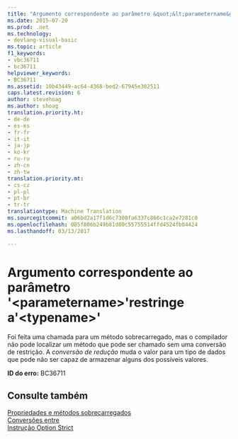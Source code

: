 ```yaml
---
title: "Argumento correspondente ao parâmetro &quot;&lt;parametername&gt;&quot;restringe a&quot;&lt;typename&gt;&quot; | Documentos do Microsoft"
ms.date: 2015-07-20
ms.prod: .net
ms.technology:
- devlang-visual-basic
ms.topic: article
f1_keywords:
- vbc36711
- bc36711
helpviewer_keywords:
- BC36711
ms.assetid: 10b43449-ac64-4368-bed2-67945e302511
caps.latest.revision: 6
author: stevehoag
ms.author: shoag
translation.priority.ht:
- de-de
- es-es
- fr-fr
- it-it
- ja-jp
- ko-kr
- ru-ru
- zh-cn
- zh-tw
translation.priority.mt:
- cs-cz
- pl-pl
- pt-br
- tr-tr
translationtype: Machine Translation
ms.sourcegitcommit: a06bd2a17f1d6c7308fa6337c866c1ca2e7281c0
ms.openlocfilehash: 085f806b249b81d80c55755514ffd4524fb84424
ms.lasthandoff: 03/13/2017

---
```

# <a name="argument-matching-parameter-39ltparameternamegt39-narrows-to-39lttypenamegt39"></a>Argumento correspondente ao parâmetro '&lt;parametername&gt;'restringe a'&lt;typename&gt;'
Foi feita uma chamada para um método sobrecarregado, mas o compilador não pode localizar um método que pode ser chamado sem uma conversão de restrição. A *conversão de redução* muda o valor para um tipo de dados que pode não ser capaz de armazenar alguns dos possíveis valores.  
  
 **ID do erro:** BC36711  
  
## <a name="see-also"></a>Consulte também  
 [Propriedades e métodos sobrecarregados](../../visual-basic/programming-guide/language-features/objects-and-classes/overloaded-properties-and-methods.md)   
 [Conversões entre](../../visual-basic/programming-guide/language-features/data-types/widening-and-narrowing-conversions.md)   
 [Instrução Option Strict](../../visual-basic/language-reference/statements/option-strict-statement.md)
